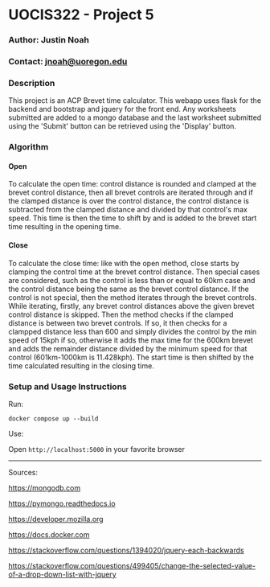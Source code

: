 # UOCIS322 - Project 5 #

### Author: Justin Noah

### Contact: jnoah@uoregon.edu

### Description

This project is an ACP Brevet time calculator. This webapp uses flask for the backend and bootstrap and jquery for the front end. Any worksheets submitted are added to a mongo database and the last worksheet submitted using the 'Submit' button can be retrieved using the 'Display' button.

### Algorithm

#### Open
To calculate the open time: control distance is rounded and clamped at the brevet control distance, then all brevet controls are iterated through and if the clamped distance is over the control distance, the control distance is subtracted from the clamped distance and divided by that control's max speed. This time is then the time to shift by and is added to the brevet start time resulting in the opening time.

#### Close
To calculate the close time: like with the open method, close starts by clamping the control time at the brevet control distance. Then special cases are considered, such as the control is less than or equal to 60km case and the control distance being the same as the brevet control distance. If the control is not special, then the method iterates through the brevet controls. While iterating, firstly, any brevet control distances above the given brevet control distance is skipped. Then the method checks if the clamped distance is between two brevet controls. If so, it then checks for a clampped distance less than 600 and simply divides the control by the min speed of 15kph if so, otherwise it adds the max time for the 600km brevet and adds the remainder distance divided by the minimum speed for that control (601km-1000km is 11.428kph). The start time is then shifted by the time calculated resulting in the closing time.

### Setup and Usage Instructions

Run:

```docker compose up --build```

Use:

Open ```http://localhost:5000``` in your favorite browser

---------------------

Sources:

https://mongodb.com

https://pymongo.readthedocs.io

https://developer.mozilla.org

https://docs.docker.com

https://stackoverflow.com/questions/1394020/jquery-each-backwards

https://stackoverflow.com/questions/499405/change-the-selected-value-of-a-drop-down-list-with-jquery
